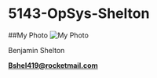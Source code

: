 # 5143-OpSys-Shelton

##My Photo
![My Photo](https://scontent-dfw5-1.xx.fbcdn.net/v/t1.0-9/32266560_2107745299241262_48109865712746496_n.jpg?_nc_cat=108&_nc_ht=scontent-dfw5-1.xx&oh=77662e852c0f113d5e4c330772f82d01&oe=5CD3A97C)

Benjamin Shelton

**Bshel419@rocketmail.com**
